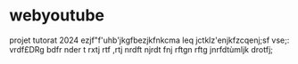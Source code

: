 # webyoutube
projet tutorat 2024
 ezjf"f'uhb'jkgfbezjkfnkcma leq jctklz'enjkfzcqenj;sf vse;: vrdf£DRg
 bdfr
 nder
 t
 rxtj
 rtf
 ,rtj
 nrdft
 njrdt
 fnj
 rftgn
 rftg
 jnrfdtùmljk drotfj;
